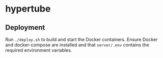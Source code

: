 # hypertube
## Deployment

Run `./deploy.sh` to build and start the Docker containers. Ensure Docker and docker-compose are installed and that `server/.env` contains the required environment variables.
